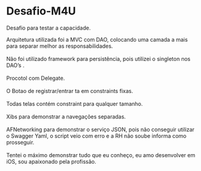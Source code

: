 # Desafio-M4U
Desafio para testar a capacidade. 
<br />

Arquitetura utilizada foi a MVC com DAO, colocando uma camada a mais para separar melhor as responsabilidades.
<br /><br />
Não foi utilizado framework para persistência, pois utilizei o singleton nos DAO’s . 
<br /><br />
Procotol com Delegate.
<br /><br />
O Botao de registrar/entrar ta em constraints fixas. 
<br /><br />
Todas telas contém constraint para qualquer tamanho.
<br /><br />
Xibs para demonstrar a navegações separadas.
<br /><br />
AFNetworking para demonstrar o serviço JSON, pois não conseguir utilizar o Swagger Yaml, o script veio com erro e a RH não soube informa como prosseguir. 
<br /><br />
Tentei o máximo demonstrar tudo que eu conheço, eu amo desenvolver em iOS, sou apaixonado pela profissão.
<br /><br />
